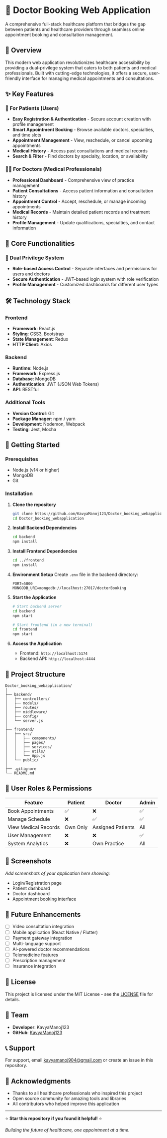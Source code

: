 # 🏥 Doctor Booking Web Application

A comprehensive full-stack healthcare platform that bridges the gap between patients and healthcare providers through seamless online appointment booking and consultation management.

## 🌟 Overview

This modern web application revolutionizes healthcare accessibility by providing a dual-privilege system that caters to both patients and medical professionals. Built with cutting-edge technologies, it offers a secure, user-friendly interface for managing medical appointments and consultations.

## ✨ Key Features

### 👤 For Patients (Users)
- **Easy Registration & Authentication** - Secure account creation with profile management
- **Smart Appointment Booking** - Browse available doctors, specialties, and time slots
- **Appointment Management** - View, reschedule, or cancel upcoming appointments
- **Medical History** - Access past consultations and medical records
- **Search & Filter** - Find doctors by specialty, location, or availability

### 👨‍⚕️ For Doctors (Medical Professionals)
- **Professional Dashboard** - Comprehensive view of practice management
- **Patient Consultations** - Access patient information and consultation history
- **Appointment Control** - Accept, reschedule, or manage incoming appointments
- **Medical Records** - Maintain detailed patient records and treatment history
- **Profile Management** - Update qualifications, specialties, and contact information

## 🎯 Core Functionalities

### 🔐 Dual Privilege System
- **Role-based Access Control** - Separate interfaces and permissions for users and doctors
- **Secure Authentication** - JWT-based login system with role verification
- **Profile Management** - Customized dashboards for different user types


## 🛠️ Technology Stack

### Frontend
- **Framework**: React.js
- **Styling**: CSS3, Bootstrap
- **State Management**: Redux 
- **HTTP Client**: Axios

### Backend
- **Runtime**: Node.js
- **Framework**: Express.js 
- **Database**: MongoDB 
- **Authentication**: JWT (JSON Web Tokens)
- **API**: RESTful 

### Additional Tools
- **Version Control**: Git
- **Package Manager**: npm / yarn
- **Development**: Nodemon, Webpack
- **Testing**: Jest, Mocha

## 🚀 Getting Started

### Prerequisites
- Node.js (v14 or higher)
- MongoDB 
- Git

### Installation

1. **Clone the repository**
   ```bash
   git clone https://github.com/KavyaManoj123/Doctor_booking_webapplication.git
   cd Doctor_booking_webapplication
   ```

2. **Install Backend Dependencies**
   ```bash
   cd backend
   npm install
   ```

3. **Install Frontend Dependencies**
   ```bash
   cd ../frontend
   npm install
   ```

4. **Environment Setup**
   Create `.env` file in the backend directory:
   ```env
   PORT=5000
   MONGODB_URI=mongodb://localhost:27017/docterBooking
   ```

5. **Start the Application**
   ```bash
   # Start backend server
   cd backend
   npm start
   
   # Start frontend (in a new terminal)
   cd frontend
   npm start
   ```

6. **Access the Application**
   - Frontend: `http://localhost:5174`
   - Backend API: `http://localhost:4444`

## 📁 Project Structure

```
Doctor_booking_webapplication/
│
├── backend/
│   ├── controllers/
│   ├── models/
│   ├── routes/
│   ├── middleware/
│   ├── config/
│   └── server.js
│
├── frontend/
│   ├── src/
│   │   ├── components/
│   │   ├── pages/
│   │   ├── services/
│   │   ├── utils/
│   │   └── App.js
│   └── public/
│
├── .gitignore
└── README.md
```

## 🔑 User Roles & Permissions

| Feature | Patient | Doctor | Admin |
|---------|---------|--------|-------|
| Book Appointments | ✅ | ❌ | ✅ |
| Manage Schedule | ❌ | ✅ | ✅ |
| View Medical Records | Own Only | Assigned Patients | All |
| User Management | ❌ | ❌ | ✅ |
| System Analytics | ❌ | Own Practice | All |

## 🎨 Screenshots

*Add screenshots of your application here showing:*
- Login/Registration page
- Patient dashboard
- Doctor dashboard
- Appointment booking interface


## 🚀 Future Enhancements

- [ ] Video consultation integration
- [ ] Mobile application (React Native / Flutter)
- [ ] Payment gateway integration
- [ ] Multi-language support
- [ ] AI-powered doctor recommendations
- [ ] Telemedicine features
- [ ] Prescription management
- [ ] Insurance integration

## 📄 License

This project is licensed under the MIT License - see the [LICENSE](LICENSE) file for details.

## 👥 Team

- **Developer**: KavyaManoj123
- **GitHub**: [KavyaManoj123](https://github.com/KavyaManoj123)

## 📞 Support

For support, email kavyamanoj904@gmail.com or create an issue in this repository.

## 🙏 Acknowledgments

- Thanks to all healthcare professionals who inspired this project
- Open source community for amazing tools and libraries
- All contributors who helped improve this application

---

⭐ **Star this repository if you found it helpful!** ⭐

*Building the future of healthcare, one appointment at a time.*
